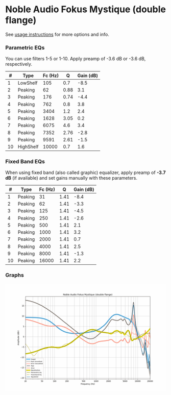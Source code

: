 # Noble Audio Fokus Mystique (double flange)
See [usage instructions](https://github.com/jaakkopasanen/AutoEq#usage) for more options and info.

### Parametric EQs
You can use filters 1-5 or 1-10. Apply preamp of -3.6 dB or -3.6 dB, respectively.

|   # | Type      |   Fc (Hz) |    Q |   Gain (dB) |
|-----|-----------|-----------|------|-------------|
|   1 | LowShelf  |       105 | 0.7  |        -8.5 |
|   2 | Peaking   |        62 | 0.88 |         3.1 |
|   3 | Peaking   |       176 | 0.74 |        -4.4 |
|   4 | Peaking   |       762 | 0.8  |         3.8 |
|   5 | Peaking   |      3404 | 1.2  |         2.4 |
|   6 | Peaking   |      1628 | 3.05 |         0.2 |
|   7 | Peaking   |      6075 | 4.6  |         3.4 |
|   8 | Peaking   |      7352 | 2.76 |        -2.8 |
|   9 | Peaking   |      9591 | 2.61 |        -1.5 |
|  10 | HighShelf |     10000 | 0.7  |         1.6 |

### Fixed Band EQs
When using fixed band (also called graphic) equalizer, apply preamp of **-3.7 dB** (if available) and set gains manually with these parameters.

|   # | Type    |   Fc (Hz) |    Q |   Gain (dB) |
|-----|---------|-----------|------|-------------|
|   1 | Peaking |        31 | 1.41 |        -8.4 |
|   2 | Peaking |        62 | 1.41 |        -3.3 |
|   3 | Peaking |       125 | 1.41 |        -4.5 |
|   4 | Peaking |       250 | 1.41 |        -2.6 |
|   5 | Peaking |       500 | 1.41 |         2.1 |
|   6 | Peaking |      1000 | 1.41 |         3.2 |
|   7 | Peaking |      2000 | 1.41 |         0.7 |
|   8 | Peaking |      4000 | 1.41 |         2.5 |
|   9 | Peaking |      8000 | 1.41 |        -1.3 |
|  10 | Peaking |     16000 | 1.41 |         2.2 |

### Graphs
![](./Noble%20Audio%20Fokus%20Mystique%20(double%20flange).png)
